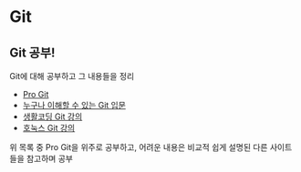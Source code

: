 # Git

## Git 공부!
Git에 대해 공부하고 그 내용들을 정리
- [Pro Git](https://git-scm.com/book/ko/v2)
- [누구나 이해할 수 있는 Git 입문](https://backlog.com/git-tutorial/kr/)
- [생활코딩 Git 강의](https://opentutorials.org/module/3733)
- [호눅스 Git 강의](https://nextstep.camp/courses/-L6-ES5-WFWp9mKmOhE-/-L6-Em9DxKW0ylqc_PuX/lessons/-L6-Ep2TpwnVg2Qwtx_c)

위 목록 중 Pro Git을 위주로 공부하고, 어려운 내용은 비교적 쉽게 설명된 다른 사이트들을 참고하며 공부